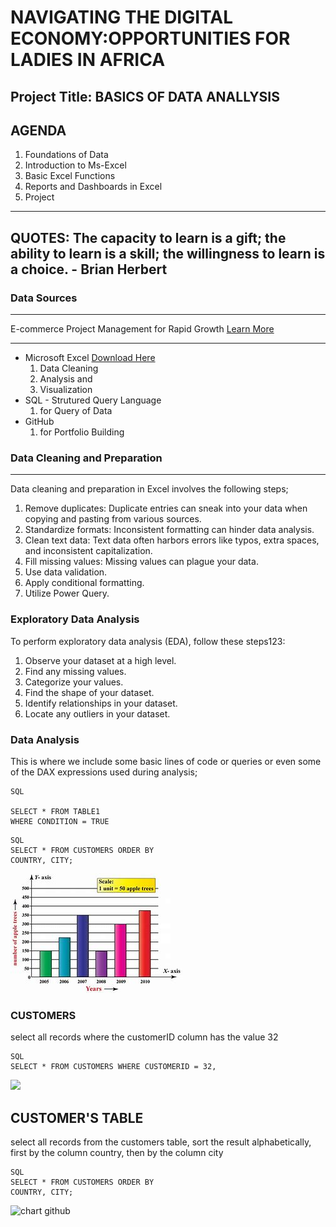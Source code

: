 # NAVIGATING THE DIGITAL ECONOMY:OPPORTUNITIES FOR LADIES IN AFRICA

## Project Title: BASICS OF DATA ANALLYSIS

## AGENDA

1. Foundations of Data
2. Introduction to Ms-Excel
3. Basic Excel Functions
4. Reports and Dashboards in Excel
5. Project
---
## QUOTES: The capacity to learn is a gift; the ability to learn is a skill; the willingness to learn is a choice. - Brian Herbert
### Data Sources
---
E-commerce Project Management for Rapid Growth [Learn More](www.blog.datahut.co/post/ecommerce-data-sources-to-scrape)

---
- Microsoft Excel [Download Here](https://www.microsoft.com)
  1. Data Cleaning
  2. Analysis and
  3. Visualization
- SQL - Strutured Query Language
  1. for Query of Data
- GitHub
  1. for Portfolio Building

### Data Cleaning and Preparation
---
Data cleaning and preparation in Excel involves the following steps;
1. Remove duplicates: Duplicate entries can sneak into your data when copying and pasting from various sources.
2. Standardize formats: Inconsistent formatting can hinder data analysis.
3. Clean text data: Text data often harbors errors like typos, extra spaces, and inconsistent capitalization.
4. Fill missing values: Missing values can plague your data.
5. Use data validation.
6. Apply conditional formatting.
7. Utilize Power Query.


### Exploratory Data Analysis
To perform exploratory data analysis (EDA), follow these steps123:
1.  Observe your dataset at a high level.
2.  Find any missing values.
3.  Categorize your values.
4.  Find the shape of your dataset.
5.  Identify relationships in your dataset.
6.  Locate any outliers in your dataset.

### Data Analysis 
This is where we include some basic lines of code or queries or even some of the DAX expressions used during analysis;

```
SQL

SELECT * FROM TABLE1
WHERE CONDITION = TRUE
```


```
SQL
SELECT * FROM CUSTOMERS ORDER BY
COUNTRY, CITY;
```
![](https://github.com/zikrnet/LITA_Class/blob/main/bar%20chart.jpg)


### CUSTOMERS
select all records where the customerID column has the value 32

```
SQL
SELECT * FROM CUSTOMERS WHERE CUSTOMERID = 32,
```

![](https://github.com/user-attachments/assets/1bfd39ce-b795-42b4-8b20-81034c2a0123)

## CUSTOMER'S TABLE
select all records from the customers table, sort the result alphabetically, first by the column country, then by the column city

```
SQL
SELECT * FROM CUSTOMERS ORDER BY
COUNTRY, CITY;
```
![chart github](https://github.com/user-attachments/assets/385b2ffd-d43c-4f38-8eb0-1914acdf2c00)
